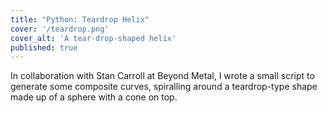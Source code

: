 ```yaml
---
title: "Python: Teardrop Helix"
cover: '/teardrop.png'
cover_alt: 'A tear-drop-shaped helix'
published: true
---
```


<script>
    import { AnchorButton } from "$lib";
</script>

In collaboration with Stan Carroll at Beyond Metal, I wrote a small script to generate some
composite curves, spiralling around a teardrop-type shape made up of a sphere with a cone on
top.

<AnchorButton
    href="https://github.com/matthewCmatt/teardrop-helix/"
    label="Source Code"
    ext
/>